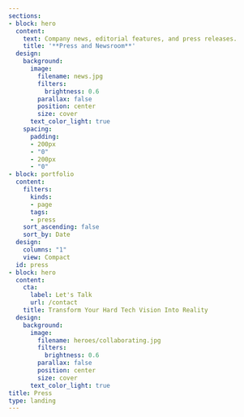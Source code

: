 ```yaml
---
sections:
- block: hero
  content:
    text: Company news, editorial features, and press releases.
    title: '**Press and Newsroom**'
  design:
    background:
      image:
        filename: news.jpg
        filters:
          brightness: 0.6
        parallax: false
        position: center
        size: cover
      text_color_light: true
    spacing:
      padding:
      - 200px
      - "0"
      - 200px
      - "0"
- block: portfolio
  content:
    filters:
      kinds:
      - page
      tags:
      - press
    sort_ascending: false
    sort_by: Date
  design:
    columns: "1"
    view: Compact
  id: press
- block: hero
  content:
    cta:
      label: Let's Talk
      url: /contact
    title: Transform Your Hard Tech Vision Into Reality
  design:
    background:
      image:
        filename: heroes/collaborating.jpg
        filters:
          brightness: 0.6
        parallax: false
        position: center
        size: cover
      text_color_light: true
title: Press
type: landing
---
```

